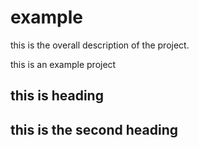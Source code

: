# example
this is the overall description of the project. 

this is an example project

## this is heading
## this is the second heading
